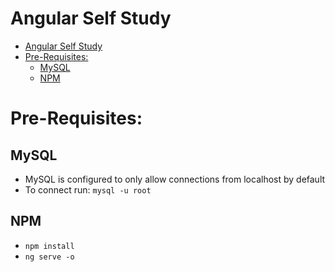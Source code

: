 # Angular Self Study
- [Angular Self Study](#angular-self-study)
- [Pre-Requisites:](#pre-requisites)
  - [MySQL](#mysql)
  - [NPM](#npm)


# Pre-Requisites:

## MySQL
- MySQL is configured to only allow connections from localhost by default
- To connect run:
    `mysql -u root`

## NPM
- `npm install`
- `ng serve -o`
